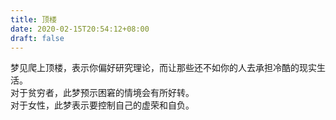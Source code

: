 ```yaml
---
title: 顶楼
date: 2020-02-15T20:54:12+08:00
draft: false
---
```


梦见爬上顶楼，表示你偏好研究理论，而让那些还不如你的人去承担冷酷的现实生活。<br>
对于贫穷者，此梦预示困窘的情境会有所好转。<br>
对于女性，此梦表示要控制自己的虚荣和自负。<br>
